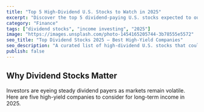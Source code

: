 ```yaml
---
title: "Top 5 High-Dividend U.S. Stocks to Watch in 2025"
excerpt: "Discover the top 5 dividend-paying U.S. stocks expected to outperform in 2025."
category: "Finance"
tags: ["dividend stocks", "income investing", "2025"]
image: "https://images.unsplash.com/photo-1454165205744-3b78555e5572"
seo_title: "Top Dividend Stocks 2025 – Best High-Yield Companies"
seo_description: "A curated list of high-dividend U.S. stocks that could provide stable returns and income in 2025."
publish: false
---
```

## Why Dividend Stocks Matter
Investors are eyeing steady dividend payers as markets remain volatile. Here are five high-yield companies to consider for long-term income in 2025.
